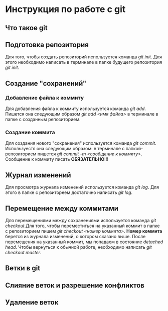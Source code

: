 # Инструкция по работе с git

## Что такое git

## Подготовка репозитория
Для того, чтобы создать репозиторий используется команда *git init*. Для этого необходимо написать в терминале в папке будущего репозитория *git init*.

## Создание "сохранений"

### Добавление файла к коммиту

Для добавления файла к коммиту используется команда *git add*. Пишется она следующим образом *git add <имя файла>* в терминале в папке с созданным репозиторием. 

### Создание коммита
Для создания нового "сохранения" используется команда *git commit*. Используестя она следующим образом: в терминале с папкой-репозиторием пишется *git commit -m <сообщение к коммиту>*. Сообщение к коммиту писать **ОБЯЗАТЕЛЬНО**!!!

## Журнал изменений
Для просмотра журнала изменений используется команда *git log*. Для этого в папке с репозитореем достаточно написать *git log*. 

## Перемещение между коммитами 
Для перемещениями между сохранениями используется команда *git checkout*.Для того, чтобы переместиться на указанный коммит в папке с репозиторием пишем *git checkout <номер коммита>*. **Номер коммита** берется из журнала изменений, о котором сказано выше. После перемещения на указанный коммит, мы попадаем в состояние *detached head*. Чтобы вернуться к обычной работе, необходимо написать *git checkout master*.


## Ветки в git

## Слияние веток и разрешение конфликтов

## Удаление веток